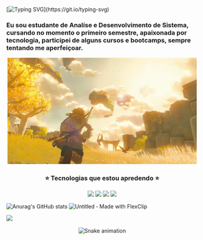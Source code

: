 [![Typing SVG](https://readme-typing-svg.herokuapp.com/?color=FF1493&size=35&center=true&vCenter=true&width=1000&lines=Oii,+eu+sou+a+Evelyn+Amaral;)](https://git.io/typing-svg)
### Eu sou estudante de Analíse e Desenvolvimento de Sistema, cursando no momento o primeiro semestre, apaixonada por tecnologia, participei de alguns cursos e bootcamps, sempre tentando me aperfeiçoar.

<p align="center">
<img src=https://github.com/Evelyn-Amaral/evelyn-amaral/blob/main/zelda_tears_of_the_kingdom.gif/>
</p>




### <p align="center">⭐️ Tecnologias que estou apredendo ⭐️
</p>


<p align="center"><a href="https://developer.mozilla.org/docs/Web/HTML"><img height= "35" src= "https://img.shields.io/badge/HTML5-E34F26?style=for-the-badge&logo=html5&logoColor=white"></a>
<a href="https://developer.mozilla.org/docs/Web/CSS"><img height= "35" src= "https://img.shields.io/badge/CSS3-1572B6?style=for-the-badge&logo=css3&logoColor=white"></a>
<a href="https://www.javascript.com/"><img height= "35" src= "https://img.shields.io/badge/JavaScript-F7DF1E?style=for-the-badge&logo=javascript&logoColor=black"></a>
<a href="https://reactjs.org/"><img height= "35" src= "https://img.shields.io/badge/React-20232A?style=for-the-badge&logo=react&logoColor=61DAFB"></a>
</p>


![Anurag's GitHub stats](https://github-readme-stats.vercel.app/api?username=evelyn-amaral&hide=stars,prs,issues,contribs&show_icons=true&theme=radical)
![Untitled ‑ Made with FlexClip](https://user-images.githubusercontent.com/126355681/221391399-d8da9127-f5bb-484e-99e7-448ba131d62a.gif)
<div>
 
<a href="https://www.linkedin.com/in/evelynamaral" target="_blank"><img src="https://img.shields.io/badge/-LinkedIn-%230077B5?style=for-the-badge&logo=linkedin&logoColor=white" target="_blank"></a> 
  
</div>

<div align="center">

![Snake animation](https://github.com/evelyn-amaral/evelyn-amaral/blob/output/github-contribution-grid-snake.svg)
 
 </div>
